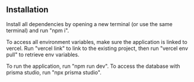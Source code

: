 ## Installation

Install all dependencies by opening a new terminal (or use the same terminal) and run "npm i".

To access all environment variables, make sure the application is linked to vercel. Run "vercel link" to link to the existing project, then run "vercel env pull" to retrieve env variables.

To run the application, run "npm run dev". To access the database with prisma studio, run "npx prisma studio".